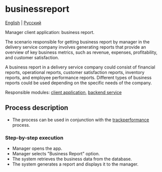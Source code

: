 # businessreport

[English](businessreport.md) | [Русский](businessreport.ru.md)

Manager client application: business report.

The scenario responsible for getting business report by manager in the delivery service company involves generating reports that provide an overview of key business metrics, such as revenue, expenses, profitability, and customer satisfaction.

A business report in a delivery service company could consist of financial reports, operational reports, customer satisfaction reports, inventory reports, and employee performance reports. 
Different types of business reports could be used depending on the specific needs of the company.

Responsible modules: [client application](../../frontend/managerclient.md), [backend service](../../backend/managerbackend.md)

## Process description

- The process can be used in conjunction with the [trackperformance](trackperformance.md) process.

### Step-by-step execution

- Manager opens the app.
- Manager selects "Business Report" option.
- The system retrieves the business data from the database.
- The system generates a report and displays it to the manager.
